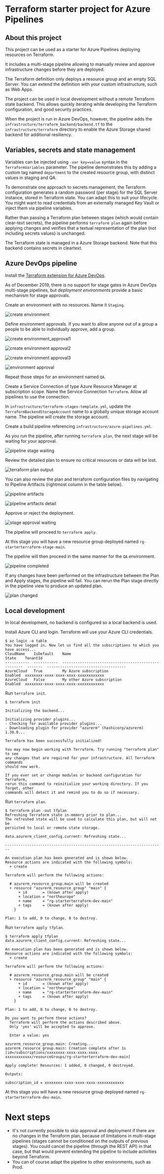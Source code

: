 # Terraform starter project for Azure Pipelines

## About this project

This project can be used as a starter for Azure Pipelines deploying resources on Terraform.

It includes a multi-stage pipeline allowing to manually review and approve infrastructure
changes before they are deployed.

The Terraform definition only deploys a resource group and an empty SQL Server.
You can extend the definition with your custom infrastructure, such as Web Apps.

The project can be used in local development without a remote Terraform state backend.
This allows quickly iterating while developing the Terraform configuration, and 
good security practices.

When the project is run in Azure DevOps, however, the pipeline adds the
`infrastructure/terraform_backend/backend.tf` to the `infrastructure/terraform` 
directory to enable the Azure Storage shared backend for additional resiliency.

## Variables, secrets and state management

Variables can be injected using `-var key=value` syntax in the `TerraformVariables` parameter.
The pipeline demonstrates this by adding a custom tag named `department` to the
created resource group, with distinct values in staging and QA.

To demonstrate one approach to secrets management, the Terraform configuration
generates a random password (per stage) for the SQL Server instance, stored in
Terraform state.
You can adapt this to suit your lifecycle.
You might want to read credentials from an externally managed Key Vault
or inject them via pipeline variables.

Rather than passing a Terraform plan between stages (which would contain clear-text secrets),
the pipeline performs `terraform plan` again before applying changes and verifies that
a textual representation of the plan (not including secrets values) is unchanged.

The Terraform state is managed in a Azure Storage backend. Note that this backend contains
secrets in cleartext.

## Azure DevOps pipeline

Install the [Terraform extension for Azure DevOps](https://marketplace.visualstudio.com/items?itemName=ms-devlabs.custom-terraform-tasks).

As of December 2019, there is no support for stage gates in Azure DevOps multi-stage pipelines, but
*deployment environments* provide a basic mechanism for stage approvals.

Create an environment with no resources. Name it `Staging`.

![create environment](/docs/images/create_environment.png)

Define environment approvals. If you want to allow anyone out of a group a people to be able to individually approve, add a group.

![create environment_approval1](/docs/images/create_environment_approval1.png)

![create environment approval2](/docs/images/create_environment_approval2.png)

![create environment approval3](/docs/images/create_environment_approval3.png)

![environment approval](/docs/images/environment_approval.png)

Repeat those steps for an environment named `QA`.

Create a Service Connection of type Azure Resource Manager at subscription scope. Name the Service Connection `Terraform`.
Allow all pipelines to use the connection.

In `infrastructure/terraform-stages-template.yml`, update the `TerraformBackendStorageAccount` name to a globally unique storage account name.
The pipeline will create the storage account.

Create a build pipeline referencing `infrastructure/azure-pipelines.yml`.

As you run the pipeline, after running `terraform plan`, the next stage will be waiting for your approval.

![pipeline stage waiting](/docs/images/pipeline_stage_waiting.png)

Review the detailed plan to ensure no critical resources or data will be lost.

![terraform plan output](/docs/images/terraform_plan_output.png)

You can also review the plan and terraform configuration files by navigating to Pipeline Artifacts (rightmost column in the table below).

![pipeline artifacts](/docs/images/pipeline_artifacts.png)

![pipeline artifacts detail](/docs/images/pipeline_artifacts_detail.png)

Approve or reject the deployment.

![stage approval waiting](/docs/images/stage_approval_waiting.png)

The pipeline will proceed to `terraform apply`.

At this stage you will have a new resource group deployed named `rg-starterterraform-stage-main`. 

The pipeline will then proceed in the same manner for the `QA` environment.

![pipeline completed](/docs/images/pipeline_completed.png)

If any changes have been performed on the infrastructure between the Plan and Apply stages, the pipeline will fail.
You can rerun the Plan stage directly in the pipeline view to produce an updated plan.

![plan changed](/docs/images/plan_changed.png)

## Local development

In local development, no backend is configured so a local backend is used.

Install Azure CLI and login. Terraform will use your Azure CLI credentials.

```
$ az login -o table
You have logged in. Now let us find all the subscriptions to which you have access...
CloudName    IsDefault    Name                                                  State    TenantId
-----------  -----------  ----------------------------------------------------  -------  ------------------------------------
AzureCloud   True         My Azure subscription                                 Enabled  xxxxxxxx-xxxx-xxxx-xxxx-xxxxxxxxxxxx
AzureCloud   False        My other Azure subscription                           Enabled  xxxxxxxx-xxxx-xxxx-xxxx-xxxxxxxxxxxx
```

Run `terraform init`.

```
$ terraform init

Initializing the backend...

Initializing provider plugins...
- Checking for available provider plugins...
- Downloading plugin for provider "azurerm" (hashicorp/azurerm) 1.38.0...

Terraform has been successfully initialized!

You may now begin working with Terraform. Try running "terraform plan" to see
any changes that are required for your infrastructure. All Terraform commands
should now work.

If you ever set or change modules or backend configuration for Terraform,
rerun this command to reinitialize your working directory. If you forget, other
commands will detect it and remind you to do so if necessary.
```

Run `terraform plan`.

```
$ terraform plan -out tfplan
Refreshing Terraform state in-memory prior to plan...
The refreshed state will be used to calculate this plan, but will not be
persisted to local or remote state storage.

data.azurerm_client_config.current: Refreshing state...

------------------------------------------------------------------------

An execution plan has been generated and is shown below.
Resource actions are indicated with the following symbols:
  + create

Terraform will perform the following actions:

  # azurerm_resource_group.main will be created
  + resource "azurerm_resource_group" "main" {
      + id       = (known after apply)
      + location = "northeurope"
      + name     = "rg-starterterraform-dev-main"
      + tags     = (known after apply)
    }

Plan: 1 to add, 0 to change, 0 to destroy.
```

Run `terraform apply tfplan`.

```
$ terraform apply tfplan
data.azurerm_client_config.current: Refreshing state...

An execution plan has been generated and is shown below.
Resource actions are indicated with the following symbols:
  + create

Terraform will perform the following actions:

  # azurerm_resource_group.main will be created
  + resource "azurerm_resource_group" "main" {
      + id       = (known after apply)
      + location = "northeurope"
      + name     = "rg-starterterraform-dev-main"
      + tags     = (known after apply)
    }

Plan: 1 to add, 0 to change, 0 to destroy.

Do you want to perform these actions?
  Terraform will perform the actions described above.
  Only 'yes' will be accepted to approve.

  Enter a value: yes

azurerm_resource_group.main: Creating...
azurerm_resource_group.main: Creation complete after 1s [id=/subscriptions/xxxxxxxx-xxxx-xxxx-xxxx-xxxxxxxxxxxx/resourceGroups/rg-starterterraform-dev-main]

Apply complete! Resources: 1 added, 0 changed, 0 destroyed.

Outputs:

subscription_id = xxxxxxxx-xxxx-xxxx-xxxx-xxxxxxxxxxxx
```

At this stage you will have a new resource group deployed named `rg-starterterraform-dev-main`. 

# Next steps

* It's not currently possible to skip approval and deployment if there are no
  changes in the Terraform plan, because of limitations in multi-stage
  pipelines (stages cannot be conditioned on the outputs of previous stages).
  You could cancel the pipeline (through the REST API) in that case, but that
  would prevent extending the pipeline to include activities beyond Terraform.
* You can of course adapt the pipeline to other environments, such as Prod.
